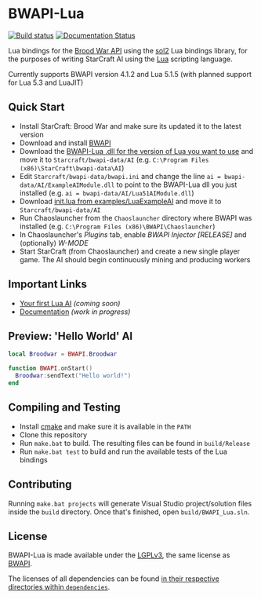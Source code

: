 # BWAPI-Lua
[![Build status](https://ci.appveyor.com/api/projects/status/3ak475f4lbdalb58?svg=true)](https://ci.appveyor.com/project/squeek502/bwapi-lua) [![Documentation Status](https://readthedocs.org/projects/bwapi-lua/badge/?version=latest)](http://bwapi-lua.readthedocs.io/en/latest/?badge=latest)

Lua bindings for the [Brood War API](https://github.com/bwapi/bwapi) using the [sol2](https://github.com/ThePhD/sol2) Lua bindings library, for the purposes of writing StarCraft AI using the [Lua](https://www.lua.org) scripting language.

Currently supports BWAPI version 4.1.2 and Lua 5.1.5 (with planned support for Lua 5.3 and LuaJIT)

## Quick Start

- Install StarCraft: Brood War and make sure its updated it to the latest version
- Download and install [BWAPI](https://github.com/bwapi/bwapi/releases)
- Download the [BWAPI-Lua .dll for the version of Lua you want to use](https://github.com/squeek502/BWAPI-Lua/releases) and move it to `Starcraft/bwapi-data/AI` (e.g. `C:\Program Files (x86)\StarCraft\bwapi-data\AI`)
- Edit `Starcraft/bwapi-data/bwapi.ini` and change the line `ai = bwapi-data/AI/ExampleAIModule.dll` to point to the BWAPI-Lua dll you just installed (e.g. `ai = bwapi-data/AI/Lua51AIModule.dll`)
- Download [init.lua from examples/LuaExampleAI](examples/LuaExampleAI/init.lua) and move it to `Starcraft/bwapi-data/AI`
- Run Chaoslauncher from the `Chaoslauncher` directory where BWAPI was installed (e.g. `C:\Program Files (x86)\BWAPI\Chaoslauncher`)
- In Chaoslauncher's *Plugins* tab, enable *BWAPI Injector [RELEASE]* and (optionally) *W-MODE*
- Start StarCraft (from Chaoslauncher) and create a new single player game. The AI should begin continuously mining and producing workers

## Important Links

- [Your first Lua AI]() *(coming soon)*
- [Documentation](http://bwapi-lua.readthedocs.io/en/latest/index.html) *(work in progress)*

## Preview: 'Hello World' AI

```lua
local Broodwar = BWAPI.Broodwar

function BWAPI.onStart()
  Broodwar:sendText("Hello world!")
end
```

## Compiling and Testing

- Install [cmake](https://cmake.org/) and make sure it is available in the `PATH`
- Clone this repository
- Run `make.bat` to build. The resulting files can be found in `build/Release`
- Run `make.bat test` to build and run the available tests of the Lua bindings

## Contributing

Running `make.bat projects` will generate Visual Studio project/solution files inside the `build` directory. Once that's finished, open `build/BWAPI_Lua.sln`.

## License

BWAPI-Lua is made available under the [LGPLv3](LICENSE), the same license as [BWAPI](https://github.com/bwapi/bwapi).

The licenses of all dependencies can be found [in their respective directories within `dependencies`](dependencies).